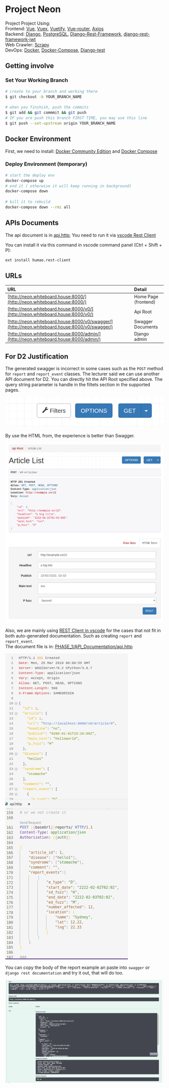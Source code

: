 # Project Neon

Project Project Using:  
Frontend:
[Vue](https://cn.vuejs.org/v2/guide/),
[Vuex](https://vuex.vuejs.org/guide/),
[Vuetify](https://vuetifyjs.com/en/getting-started/quick-start),
[Vue-router](https://router.vuejs.org/),
[Axios](https://cn.vuejs.org/v2/cookbook/using-axios-to-consume-apis.html)  
Backend:
[Django](https://docs.djangoproject.com/en/2.1/),
[PostgreSQL](https://www.postgresql.org/),
[Django-Rest-Framework](http://www.django-rest-framework.org/tutorial/quickstart/),
[django-rest-framework-jwt](https://github.com/GetBlimp/django-rest-framework-jwt)  
Web Crawler:
[Scrapy](http://doc.scrapy.org/en/latest/intro/tutorial.html)  
DevOps:
[Docker](https://www.docker.com/),
[Docker-Compose](https://docs.docker.com/compose/),
[Django-test](https://docs.djangoproject.com/en/2.1/topics/testing/overview/)

## Getting involve

### Set Your Working Branch

```bash
# create to your branch and working there
$ git checkout -b YOUR_BRANCH_NAME

# when you finshish, push the commits
$ git add && git commmit && git push
# IF you are push this branch FIRST TIME, you may use this line
$ git push --set-upstream origin YOUR_BRANCH_NAME
```

## Docker Environment

First, we need to install:
[Docker Community Edition](https://docs.docker.com/install/#releases)
and
[Docker Compose](https://docs.docker.com/compose/install/#install-compose)

### Deploy Environment (temporary)

```bash 
# start the deploy env 
docker-compose up 
# end it ( otherwise it will keep running in background)
docker-compose down 

# kill it to rebuild 
docker-compose down --rmi all

```


## APIs Documents

The api document is in [api.http](./api.http); You need to run it via [vscode Rest Client](https://marketplace.visualstudio.com/items?itemName=humao.rest-client)

You can install it via this command in vscode command panel (Ctrl + Shift + P):

```bash
ext install humao.rest-client
```

## URLs

| URL                                                                                            | Detail               |
| :--------------------------------------------------------------------------------------------- | :------------------- |
| [http://neon.whiteboard.house:8000/](http://neon.whiteboard.house:8000/)                       | Home Page (frontend) |
| [http://neon.whiteboard.house:8000/v0/](http://neon.whiteboard.house:8000/v0/)                 | Api Root             |
| [http://neon.whiteboard.house:8000/v0/swagger/](http://neon.whiteboard.house:8000/v0/swagger/) | Swagger Documents    |
| [http://neon.whiteboard.house:8000/admin/](http://neon.whiteboard.house:8000/admin/)           | Django admin         |

## For D2 Justification

The generated swagger is incorrect in some cases such as the `POST` method for `report` and `report_event` classes. The lecturer said we can use another API document for D2. You can directly hit the API Root specified above. The query string parameter is handle in the filtets section in the supported pages.

![filter](img/filter.png)

By use the HTML from, the experience is better than Swagger.

![form](img/html_form.png)

Also, we are mainly using [REST Client in vscode](https://marketplace.visualstudio.com/items?itemName=humao.rest-client) for the cases that not fit in both auto-generated documentation. Such as creating `report` and `report_event`.  
The document file is in: [PHASE_1/API_Documentation/api.http](PHASE_1/API_Documentation/api.http)

![create report](img/report.png)

You can copy the body of the report example an paste into `swagger` or `django rest documentation` and try it out, that will do too.

![swagger creation](img/swagger.png)